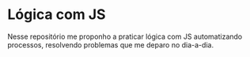 <h1>Lógica com JS</h1>
<p>Nesse repositório me proponho a praticar lógica com JS automatizando processos, resolvendo problemas que me deparo no dia-a-dia.</p>